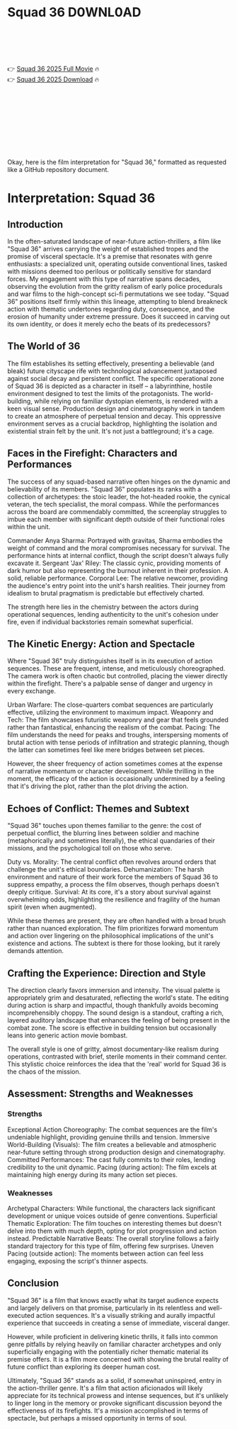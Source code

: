 # Squad 36 D0WNL0AD

<br><br><br><br>


👉 <a href="https://Chris-tiocloudsiro1977.github.io/jwahvwevsa/">Squad 36 2025 Full Movie</a> 🔥
<br>
👉 <a href="https://Chris-tiocloudsiro1977.github.io/jwahvwevsa/">Squad 36 2025 Download</a> 🔥


<br><br><br><br><br><br><br><br>


Okay, here is the film interpretation for "Squad 36," formatted as requested like a GitHub repository document.



# Interpretation: Squad 36

## Introduction

In the often-saturated landscape of near-future action-thrillers, a film like "Squad 36" arrives carrying the weight of established tropes and the promise of visceral spectacle. It's a premise that resonates with genre enthusiasts: a specialized unit, operating outside conventional lines, tasked with missions deemed too perilous or politically sensitive for standard forces. My engagement with this type of narrative spans decades, observing the evolution from the gritty realism of early police procedurals and war films to the high-concept sci-fi permutations we see today. "Squad 36" positions itself firmly within this lineage, attempting to blend breakneck action with thematic undertones regarding duty, consequence, and the erosion of humanity under extreme pressure. Does it succeed in carving out its own identity, or does it merely echo the beats of its predecessors?

## The World of 36

The film establishes its setting effectively, presenting a believable (and bleak) future cityscape rife with technological advancement juxtaposed against social decay and persistent conflict. The specific operational zone of Squad 36 is depicted as a character in itself – a labyrinthine, hostile environment designed to test the limits of the protagonists. The world-building, while relying on familiar dystopian elements, is rendered with a keen visual sense. Production design and cinematography work in tandem to create an atmosphere of perpetual tension and decay. This oppressive environment serves as a crucial backdrop, highlighting the isolation and existential strain felt by the unit. It's not just a battleground; it's a cage.

## Faces in the Firefight: Characters and Performances

The success of any squad-based narrative often hinges on the dynamic and believability of its members. "Squad 36" populates its ranks with a collection of archetypes: the stoic leader, the hot-headed rookie, the cynical veteran, the tech specialist, the moral compass. While the performances across the board are commendably committed, the screenplay struggles to imbue each member with significant depth outside of their functional roles within the unit.

   Commander Anya Sharma: Portrayed with gravitas, Sharma embodies the weight of command and the moral compromises necessary for survival. The performance hints at internal conflict, though the script doesn't always fully excavate it.
   Sergeant 'Jax' Riley: The classic cynic, providing moments of dark humor but also representing the burnout inherent in their profession. A solid, reliable performance.
   Corporal Lee: The relative newcomer, providing the audience's entry point into the unit's harsh realities. Their journey from idealism to brutal pragmatism is predictable but effectively charted.

The strength here lies in the chemistry between the actors during operational sequences, lending authenticity to the unit's cohesion under fire, even if individual backstories remain somewhat superficial.

## The Kinetic Energy: Action and Spectacle

Where "Squad 36" truly distinguishes itself is in its execution of action sequences. These are frequent, intense, and meticulously choreographed. The camera work is often chaotic but controlled, placing the viewer directly within the firefight. There's a palpable sense of danger and urgency in every exchange.

   Urban Warfare: The close-quarters combat sequences are particularly effective, utilizing the environment to maximum impact.
   Weaponry and Tech: The film showcases futuristic weaponry and gear that feels grounded rather than fantastical, enhancing the realism of the combat.
   Pacing: The film understands the need for peaks and troughs, interspersing moments of brutal action with tense periods of infiltration and strategic planning, though the latter can sometimes feel like mere bridges between set pieces.

However, the sheer frequency of action sometimes comes at the expense of narrative momentum or character development. While thrilling in the moment, the efficacy of the action is occasionally undermined by a feeling that it's driving the plot, rather than the plot driving the action.

## Echoes of Conflict: Themes and Subtext

"Squad 36" touches upon themes familiar to the genre: the cost of perpetual conflict, the blurring lines between soldier and machine (metaphorically and sometimes literally), the ethical quandaries of their missions, and the psychological toll on those who serve.

   Duty vs. Morality: The central conflict often revolves around orders that challenge the unit's ethical boundaries.
   Dehumanization: The harsh environment and nature of their work force the members of Squad 36 to suppress empathy, a process the film observes, though perhaps doesn't deeply critique.
   Survival: At its core, it's a story about survival against overwhelming odds, highlighting the resilience and fragility of the human spirit (even when augmented).

While these themes are present, they are often handled with a broad brush rather than nuanced exploration. The film prioritizes forward momentum and action over lingering on the philosophical implications of the unit's existence and actions. The subtext is there for those looking, but it rarely demands attention.

## Crafting the Experience: Direction and Style

The direction clearly favors immersion and intensity. The visual palette is appropriately grim and desaturated, reflecting the world's state. The editing during action is sharp and impactful, though thankfully avoids becoming incomprehensibly choppy. The sound design is a standout, crafting a rich, layered auditory landscape that enhances the feeling of being present in the combat zone. The score is effective in building tension but occasionally leans into generic action movie bombast.

The overall style is one of gritty, almost documentary-like realism during operations, contrasted with brief, sterile moments in their command center. This stylistic choice reinforces the idea that the 'real' world for Squad 36 is the chaos of the mission.

## Assessment: Strengths and Weaknesses

### Strengths

   Exceptional Action Choreography: The combat sequences are the film's undeniable highlight, providing genuine thrills and tension.
   Immersive World-Building (Visuals): The film creates a believable and atmospheric near-future setting through strong production design and cinematography.
   Committed Performances: The cast fully commits to their roles, lending credibility to the unit dynamic.
   Pacing (during action): The film excels at maintaining high energy during its many action set pieces.

### Weaknesses

   Archetypal Characters: While functional, the characters lack significant development or unique voices outside of genre conventions.
   Superficial Thematic Exploration: The film touches on interesting themes but doesn't delve into them with much depth, opting for plot progression and action instead.
   Predictable Narrative Beats: The overall storyline follows a fairly standard trajectory for this type of film, offering few surprises.
   Uneven Pacing (outside action): The moments between action can feel less engaging, exposing the script's thinner aspects.

## Conclusion

"Squad 36" is a film that knows exactly what its target audience expects and largely delivers on that promise, particularly in its relentless and well-executed action sequences. It's a visually striking and aurally impactful experience that succeeds in creating a sense of immediate, visceral danger.

However, while proficient in delivering kinetic thrills, it falls into common genre pitfalls by relying heavily on familiar character archetypes and only superficially engaging with the potentially richer thematic material its premise offers. It is a film more concerned with showing the brutal reality of future conflict than exploring its deeper human cost.

Ultimately, "Squad 36" stands as a solid, if somewhat uninspired, entry in the action-thriller genre. It's a film that action aficionados will likely appreciate for its technical prowess and intense sequences, but it's unlikely to linger long in the memory or provoke significant discussion beyond the effectiveness of its firefights. It's a mission accomplished in terms of spectacle, but perhaps a missed opportunity in terms of soul.

